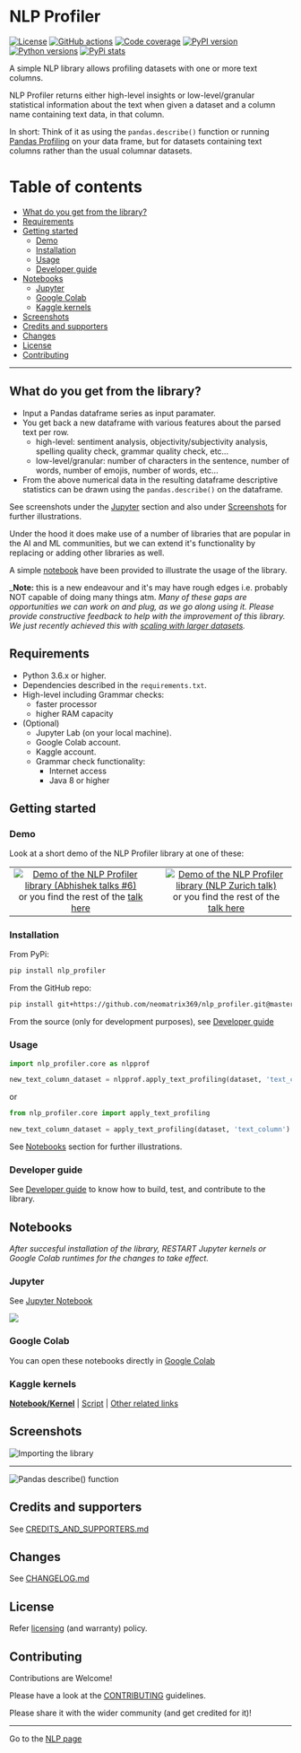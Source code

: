 # NLP Profiler 

[![License](https://img.shields.io/badge/License-Apache%202.0-blue.svg)](https://opensource.org/licenses/Apache-2.0) 
[![GitHub actions](https://github.com/neomatrix369/nlp_profiler/workflows/new-or-updated-changes/badge.svg)](https://github.com/neomatrix369/nlp_profiler/actions?workflow=new-or-updated-changes)
[![Code coverage](https://codecov.io/gh/neomatrix369/nlp_profiler/branch/master/graph/badge.svg)](https://codecov.io/gh/neomatrix369/nlp_profiler)
[![PyPI version](https://badge.fury.io/py/nlp-profiler.svg)](https://badge.fury.io/py/nlp-profiler) 
[![Python versions](https://img.shields.io/pypi/pyversions/nlp_profiler.svg)](https://pypi.org/project/nlp_profiler/) 
[![PyPi stats](https://img.shields.io/pypi/dm/nlp_profiler.svg?label=pypi%20downloads&logo=PyPI&logoColor=white)](https://pypistats.org/packages/nlp_profiler)

A simple NLP library allows profiling datasets with one or more text columns. 

NLP Profiler returns either high-level insights or low-level/granular statistical information about the text when given a dataset and a column name containing text data, in that column. 

In short: Think of it as using the `pandas.describe()` function or running [Pandas Profiling](https://github.com/pandas-profiling/pandas-profiling) on your data frame, but for datasets containing text columns rather than the usual columnar datasets.

# Table of contents

- [What do you get from the library?](#what-do-you-get-from-the-library)
- [Requirements](#requirements)
- [Getting started](#getting-started)
  - [Demo](#Demo)
  - [Installation](#installation)
  - [Usage](#usage)
  - [Developer guide](#developer-guide)
- [Notebooks](#notebooks)
  - [Jupyter](#jupyter)
  - [Google Colab](#google-colab)
  - [Kaggle kernels](#kaggle-kernels)
- [Screenshots](#screenshots)
- [Credits and supporters](#credits-and-supporters)
- [Changes](#changes)
- [License](#license)
- [Contributing](#contributing)

---

## What do you get from the library?

- Input a Pandas dataframe series as input paramater.
- You get back a new dataframe with various features about the parsed text per row.
  - high-level: sentiment analysis, objectivity/subjectivity analysis, spelling quality check, grammar quality check, etc...
  - low-level/granular: number of characters in the sentence, number of words, number of emojis, number of words, etc...
- From the above numerical data in the resulting dataframe descriptive statistics can be drawn using the `pandas.describe()` on the dataframe.

See screenshots under the [Jupyter](#Jupyter) section and also under [Screenshots](#Screenshots) for further illustrations.

Under the hood it does make use of a number of libraries that are popular in the AI and ML communities, but we can extend it's functionality by replacing or adding other libraries as well.

A simple [notebook](#Notebooks) have been provided to illustrate the usage of the library.

_**Note:** this is a new endeavour and it's may have rough edges i.e. probably NOT capable of doing many things atm. _Many of these gaps are opportunities we can work on and plug, as we go along using it. Please provide constructive feedback to help with the improvement of this library. We just recently achieved this with [scaling with larger datasets](https://github.com/neomatrix369/nlp_profiler/issues/2#issuecomment-696675059)._

## Requirements

- Python 3.6.x or higher.
- Dependencies described in the `requirements.txt`.
- High-level including Grammar checks:
  - faster processor
  - higher RAM capacity
- (Optional)
  - Jupyter Lab (on your local machine).
  - Google Colab account.
  - Kaggle account.
  - Grammar check functionality:
    - Internet access
    - Java 8 or higher
  
## Getting started

### Demo

Look at a short demo of the NLP Profiler library at one of these:

<table>
  <tr>
    <td align="center"><a href="https://youtu.be/sdPOyqMfK7M?t=2274"><img alt="Demo of the NLP Profiler library (Abhishek talks #6)" src=https://user-images.githubusercontent.com/1570917/88474968-8fb48980-cf23-11ea-944d-0a1069174ede.png></a> or you find the rest of the <a href=https://www.youtube.com/watch?v=sdPOyqMfK7M>talk here</a></td>
<td>
  <td align="center"><a href="https://youtu.be/wHIcQWeOugI?t=808"><img alt="Demo of the NLP Profiler library (NLP Zurich talk)" src=https://secure.meetupstatic.com/photos/event/5/7/3/highres_492541395.jpeg></a> or you find the rest of the <a href=https://www.youtube.com/watch?v=wHIcQWeOugI>talk here</a></td>
  
  </tr>
</table>


### Installation

From PyPi:

```bash
pip install nlp_profiler
```

From the GitHub repo:

```bash
pip install git+https://github.com/neomatrix369/nlp_profiler.git@master
```

From the source (only for development purposes), see [Developer guide](#developer-guide)

### Usage

```python
import nlp_profiler.core as nlpprof

new_text_column_dataset = nlpprof.apply_text_profiling(dataset, 'text_column')
```

or 

```python
from nlp_profiler.core import apply_text_profiling

new_text_column_dataset = apply_text_profiling(dataset, 'text_column')
```

See [Notebooks](#Notebooks) section for further illustrations.

### Developer guide

See [Developer guide](developer-guide.md) to know how to build, test, and contribute to the library.

## Notebooks

_After succesful installation of the library, RESTART Jupyter kernels or Google Colab runtimes for the changes to take effect._

### Jupyter

See [Jupyter Notebook](./notebooks/jupyter/nlp_profiler.ipynb)

![](https://user-images.githubusercontent.com/1570917/88475060-73651c80-cf24-11ea-8c44-21352f7be5bc.png)

### Google Colab

You can open these notebooks directly in [Google Colab](./notebooks/google-colab/nlp_profiler.ipynb)

### Kaggle kernels

**[Notebook/Kernel](https://www.kaggle.com/neomatrix369/nlp-profiler-simple-dataset)** | [Script](https://www.kaggle.com/neomatrix369/nlp-profiler-class) | [Other related links](https://www.kaggle.com/general/166954)

## Screenshots

![Importing the library](https://user-images.githubusercontent.com/1570917/92324238-ccea5c00-f037-11ea-9369-89b0e034ef16.png)

---

![Pandas describe() function](https://user-images.githubusercontent.com/1570917/92324242-cf4cb600-f037-11ea-9c5a-e22806b4be5b.png)

## Credits and supporters

See [CREDITS_AND_SUPPORTERS.md](./CREDITS_AND_SUPPORTERS.md)

## Changes

See [CHANGELOG.md](./CHANGELOG.md)

## License

Refer [licensing](LICENSE.md) (and warranty) policy.

## Contributing

Contributions are Welcome!

Please have a look at the [CONTRIBUTING](CONTRIBUTING.md) guidelines.

Please share it with the wider community (and get credited for it)!

---

Go to the [NLP page](https://github.com/neomatrix369/awesome-ai-ml-dl/blob/master/natural-language-processing/README.md)</br>
